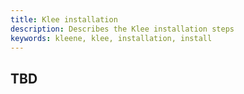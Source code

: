 ```yaml
---
title: Klee installation
description: Describes the Klee installation steps
keywords: kleene, klee, installation, install
---
```


## TBD
